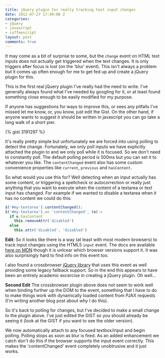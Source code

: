 ```yaml
---
title: jQuery plugin for really tracking text input changes
date: 2012-07-27 17:49:00 Z
categories:
- jQuery
- javascript
- coffeescript
layout: post
comments: true
---
```


It may come as a bit of surprise to some, but the `change` event on HTML text
inputs does not actually get triggered when the text changes. It is only
triggers after focus is lost (on the 'blur' event). This isn't always a problem
but it comes up often enough for me to get fed up and create a jQuery plugin
for this.

This is the first real jQuery plugin I've really had the need to
write. I've generally always found what I've needed by googling for it, or at
least found something close enough to be easily modified for my purpose.

If anyone has suggestions for ways to improve this, or sees any pitfalls I've
missed let me know, or, you know, just edit the Gist.  On the other hand, if
anyone wants to suggest it should be written in javascript you can go take a
long walk of a short pier.

<!--more-->

{% gist 3191297 %}

It's really pretty simple but unfortunately we are forced into using polling to
detect the change. Fortunately, we only poll inputs we have explicitly attached
the plugin to and we only poll while it is focused. So we don't need to
constantly poll. The default polling period is 500ms but you can set it to
whatever you like. The `contentChanged` event also has some custom convenience
properties like `current`, `previous` and `hasContent`.

So what would you use this for? Well detecting when an input actually has some
content, or triggering a spellcheck or autocorrection or really just anything
that you want to execute when the content of a textarea or text input has
changed. For example if we wanted to disable a textarea when it has no content
we could do this:

```javascript
$('#my-textarea').contentChanged();
$('#my-textarea').on 'contentChanged', (e)->
  if e.hasContent
    this.removeAttr('disabled')
  else
    this.attr('disabled', 'disabled')
```

**Edit**: So it looks like there is a way (at least with most modern browsers)
to track input changes using the HTML5 `input` event. The docs are available
[here on MDN](https://developer.mozilla.org/en/DOM/DOM_event_reference/input)
though it is unlcear which browser versions support it. It was also
surprisingly hard to find info on this event too. 

I also found a crossbrowser [jQuery library](https://github.com/dodo/jquery-inputevent) 
that uses this event as well providing some legacy fallback support. So in the end this
appears to have been an entirely academic excercise in creating a jQuery
plugin. Oh well...

**Second Edit** The crossbrowser plugin above does not seem to work well when
binding further up the DOM to the event, something that I have to do to make
things work with dynamically loaded content from PJAX requests (I'm writing
another blog post about why I do this).

So it's back to polling for changes, but I've decided to make a small change to
the plugin above. I've just edited the GIST so you should already be seeing it
(look at the GIST if you want to see the older version).

We now automatically attach to any focused textbox/input and begin polling.
Polling stops as soon as blur is fired. As an added enhancement we catch don't
do this if the browser supports the input event correctly. This makes the
'contentChanged' event completely unobtrusive and it just works.
